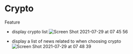 # Crypto

Feature
- display crypto list
![Screen Shot 2021-07-29 at 07 45 56](https://user-images.githubusercontent.com/60339616/127414339-232d9e1c-836c-4323-9893-7199e42f320a.png)

- display a list of news related to when choosing crypto
![Screen Shot 2021-07-29 at 07 48 39](https://user-images.githubusercontent.com/60339616/127414537-86dfd2d5-e53c-457f-bac9-5ab0b782b01f.png)
